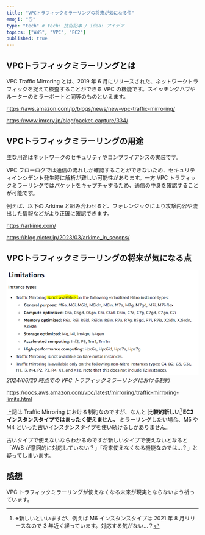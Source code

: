 ```yaml
---
title: "VPCトラフィックミラーリングの将来が気になる件"
emoji: "🪞"
type: "tech" # tech: 技術記事 / idea: アイデア
topics: ["AWS", "VPC", "EC2"]
published: true
---
```


## VPCトラフィックミラーリングとは

VPC Traffic Mirroring とは、2019 年 6 月にリリースされた、ネットワークトラフィックを捉えて検査することができる VPC の機能です。スイッチングハブやルーターのミラーポートと同等のものといえます。

https://aws.amazon.com/jp/blogs/news/new-vpc-traffic-mirroring/


https://www.imrcry.jp/blog/packet-capture/334/

## VPCトラフィックミラーリングの用途

主な用途はネットワークのセキュリティやコンプライアンスの実装です。

VPC フローログでは通信の流れしか確認することができないため、セキュリティインシデント発生時に解析が難しい可能性があります。一方 VPC トラフィックミラーリングではパケットをキャプチャするため、通信の中身を確認することが可能です。

例えば、以下の Arkime と組み合わせると、フォレンジックにより攻撃内容や流出した情報などがより正確に確認できます。

https://arkime.com/

https://blog.nicter.jp/2023/03/arkime_in_secops/

## VPCトラフィックミラーリングの将来が気になる点

![alt](/images/vpc-traffic-mirroring-worry-20240620/limitations.png)
*2024/06/20 時点での VPC トラフィックミラーリングにおける制約*

https://docs.aws.amazon.com/vpc/latest/mirroring/traffic-mirroring-limits.html

上記は Traffic Mirroring における制約なのですが、なんと **比較的新しい[^1] EC2 インスタンスタイプではまったく使えません。** ミラーリングしたい場合、M5 や M4 といった古いインスタンスタイプを使い続けるしかありません。

[^1]: ※新しいといいますが、例えば M6 インスタンスタイプは 2021 年 8 月リリースなので 3 年近く経っています。対応する気がない…？

古いタイプで使えないならわかるのですが新しいタイプで使えないとなると「AWS が意図的に対応していない？」「将来使えなくなる機能なのでは…？」と疑ってしまいます。

## 感想

VPC トラフィックミラーリングが使えなくなる未来が現実とならないよう祈っています。
